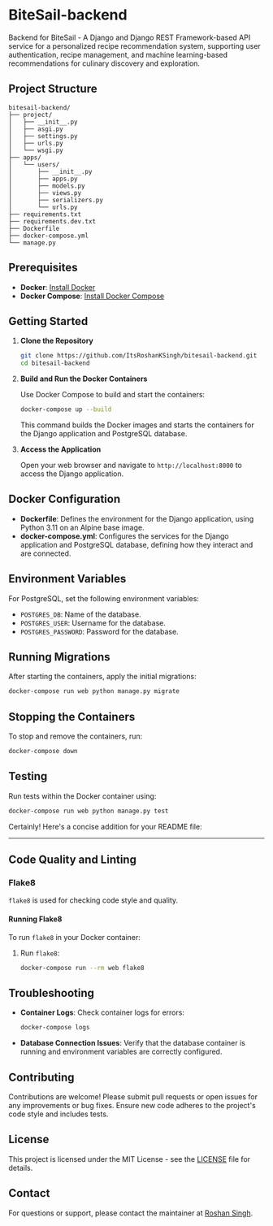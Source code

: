 # BiteSail-backend

Backend for BiteSail - A Django and Django REST Framework-based API service for a personalized recipe recommendation system, supporting user authentication, recipe management, and machine learning-based recommendations for culinary discovery and exploration.

## Project Structure

```
bitesail-backend/
├── project/
│   ├── __init__.py
│   ├── asgi.py
│   ├── settings.py
│   ├── urls.py
│   └── wsgi.py
├── apps/
│   └── users/
│       ├── __init__.py
│       ├── apps.py
│       ├── models.py
│       ├── views.py
│       ├── serializers.py
│       └── urls.py
├── requirements.txt
├── requirements.dev.txt
├── Dockerfile
├── docker-compose.yml
└── manage.py
```

## Prerequisites

- **Docker**: [Install Docker](https://docs.docker.com/get-docker/)
- **Docker Compose**: [Install Docker Compose](https://docs.docker.com/compose/install/)

## Getting Started

1. **Clone the Repository**

   ```sh
   git clone https://github.com/ItsRoshanKSingh/bitesail-backend.git
   cd bitesail-backend
   ```

2. **Build and Run the Docker Containers**

   Use Docker Compose to build and start the containers:

   ```sh
   docker-compose up --build
   ```

   This command builds the Docker images and starts the containers for the Django application and PostgreSQL database.

3. **Access the Application**

   Open your web browser and navigate to `http://localhost:8000` to access the Django application.

## Docker Configuration

- **Dockerfile**: Defines the environment for the Django application, using Python 3.11 on an Alpine base image.
- **docker-compose.yml**: Configures the services for the Django application and PostgreSQL database, defining how they interact and are connected.

## Environment Variables

For PostgreSQL, set the following environment variables:
- `POSTGRES_DB`: Name of the database.
- `POSTGRES_USER`: Username for the database.
- `POSTGRES_PASSWORD`: Password for the database.

## Running Migrations

After starting the containers, apply the initial migrations:

```sh
docker-compose run web python manage.py migrate
```

## Stopping the Containers

To stop and remove the containers, run:

```sh
docker-compose down
```

## Testing

Run tests within the Docker container using:

```sh
docker-compose run web python manage.py test
```

Certainly! Here's a concise addition for your README file:

---

## Code Quality and Linting

### Flake8

`flake8` is used for checking code style and quality.

#### Running Flake8

To run `flake8` in your Docker container:
1. Run `flake8`:

   ```bash
   docker-compose run --rm web flake8
   ```

## Troubleshooting

- **Container Logs**: Check container logs for errors:

  ```sh
  docker-compose logs
  ```

- **Database Connection Issues**: Verify that the database container is running and environment variables are correctly configured.

## Contributing

Contributions are welcome! Please submit pull requests or open issues for any improvements or bug fixes. Ensure new code adheres to the project's code style and includes tests.

## License

This project is licensed under the MIT License - see the [LICENSE](LICENSE) file for details.

## Contact

For questions or support, please contact the maintainer at [Roshan Singh](mailto:ItsRoshanKSingh@gmail.com).